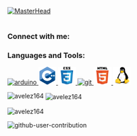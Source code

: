 [![MasterHead](https://user-images.githubusercontent.com/58959408/232639433-cb0aea21-66f0-4508-a771-85e2089c5a87.gif)](https://Avelez164.io)

<h1 align="center"></h1>
<h3 align="center"></h3>

<h3 align="left">Connect with me:</h3>
<p align="left">
</p>

<h3 align="left">Languages and Tools:</h3>
<p align="left">
  <a href="https://www.arduino.cc/" target="_blank" rel="noreferrer">
    <img src="https://cdn.worldvectorlogo.com/logos/arduino-1.svg" alt="arduino" width="40" height="40"/>
  </a>
  <a href="https://www.w3schools.com/cpp/" target="_blank" rel="noreferrer">
    <img src="https://raw.githubusercontent.com/devicons/devicon/master/icons/cplusplus/cplusplus-original.svg" alt="cplusplus" width="40" height="40"/>
  </a>
  <a href="https://www.w3schools.com/css/" target="_blank" rel="noreferrer">
    <img src="https://raw.githubusercontent.com/devicons/devicon/master/icons/css3/css3-original-wordmark.svg" alt="css3" width="40" height="40"/>
  </a>
  <a href="https://git-scm.com/" target="_blank" rel="noreferrer">
    <img src="https://www.vectorlogo.zone/logos/git-scm/git-scm-icon.svg" alt="git" width="40" height="40"/>
  </a>
  <a href="https://www.w3.org/html/" target="_blank" rel="noreferrer">
    <img src="https://raw.githubusercontent.com/devicons/devicon/master/icons/html5/html5-original-wordmark.svg" alt="html5" width="40" height="40"/>
  </a>
  <a href="https://www.linux.org/" target="_blank" rel="noreferrer">
    <img src="https://raw.githubusercontent.com/devicons/devicon/master/icons/linux/linux-original.svg" alt="linux" width="40" height="40"/>
  </a>
</p>

<p>
  <img align="left" src="https://github-readme-stats.vercel.app/api/top-langs?username=avelez164&show_icons=true&locale=en&layout=compact" alt="avelez164" />
</p>

<p>
  &nbsp;<img align="center" src="https://github-readme-stats.vercel.app/api?username=avelez164&show_icons=true&locale=en" alt="avelez164" />
</p>

<p>
  <img align="center" src="https://github-readme-streak-stats.herokuapp.com/?user=avelez164&" alt="avelez164" />
</p>

<img src="https://user-images.githubusercontent.com/58959408/157782696-8bc9ca49-ca61-4ab5-8b83-49c4e76c1a8f.svg" alt="github-user-contribution" style="max-width: 100%;">
